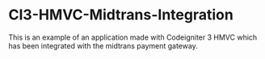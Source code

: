 # CI3-HMVC-Midtrans-Integration
  This is an example of an application made with Codeigniter 3 HMVC which has been integrated with the midtrans payment gateway.
